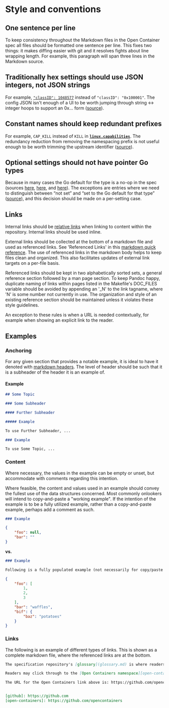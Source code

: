 # <a name="styleAndConventions" />Style and conventions

## <a name="styleOneSentence" />One sentence per line

To keep consistency throughout the Markdown files in the Open Container spec all files should be formatted one sentence per line.
This fixes two things: it makes diffing easier with git and it resolves fights about line wrapping length.
For example, this paragraph will span three lines in the Markdown source.

## <a name="styleHex" />Traditionally hex settings should use JSON integers, not JSON strings

For example, [`"classID": 1048577`][class-id] instead of `"classID": "0x100001"`.
The config JSON isn't enough of a UI to be worth jumping through string <-> integer hoops to support an 0x… form ([source][integer-over-hex]).

## <a name="styleConstantNames" />Constant names should keep redundant prefixes

For example, `CAP_KILL` instead of `KILL` in [**`linux.capabilities`**][capabilities].
The redundancy reduction from removing the namespacing prefix is not useful enough to be worth trimming the upstream identifier ([source][keep-prefix]).

## <a name="styleOptionalSettings" />Optional settings should not have pointer Go types

Because in many cases the Go default for the type is a no-op in the spec (sources [here][no-pointer-for-strings], [here][no-pointer-for-slices], and [here][no-pointer-for-boolean]).
The exceptions are entries where we need to distinguish between “not set” and “set to the Go default for that type” ([source][pointer-when-updates-require-changes]), and this decision should be made on a per-setting case.

## Links

Internal links should be [relative links][markdown-relative-links] when linking to content within the repository.
Internal links should be used inline.

External links should be collected at the bottom of a markdown file and used as referenced links.
See 'Referenced Links' in this [markdown quick reference][markdown-quick-reference].
The use of referenced links in the markdown body helps to keep files clean and organized.
This also facilitates updates of external link targets on a per-file basis.

Referenced links should be kept in two alphabetically sorted sets, a general reference section followed by a man page section.
To keep Pandoc happy, duplicate naming of links within pages listed in the Makefile's DOC_FILES variable should be avoided by appending an '_N' to the link tagname, where 'N' is some number not currently in use.
The organization and style of an existing reference section should be maintained unless it violates these style guidelines.

An exception to these rules is when a URL is needed contextually, for example when showing an explicit link to the reader.

## Examples

### <a name="styleAnchoring" />Anchoring

For any given section that provides a notable example, it is ideal to have it denoted with [markdown headers][markdown-headers].
The level of header should be such that it is a subheader of the header it is an example of.

#### Example

```markdown
## Some Topic

### Some Subheader

#### Further Subheader

##### Example

To use Further Subheader, ...

### Example

To use Some Topic, ...

```

### <a name="styleContent" />Content

Where necessary, the values in the example can be empty or unset, but accommodate with comments regarding this intention.

Where feasible, the content and values used in an example should convey the fullest use of the data structures concerned.
Most commonly onlookers will intend to copy-and-paste a "working example".
If the intention of the example is to be a fully utilized example, rather than a copy-and-paste example, perhaps add a comment as such.

```markdown
### Example
```
```json
{
    "foo": null,
    "bar": ""
}
```

**vs.**

```markdown
### Example

Following is a fully populated example (not necessarily for copy/paste use)
```
```json
{
    "foo": [
        1,
        2,
        3
    ],
    "bar": "waffles",
    "bif": {
        "baz": "potatoes"
    }
}
```

### Links

The following is an example of different types of links.
This is shown as a complete markdown file, where the referenced links are at the bottom.

```markdown
The specification repository's [glossary](glossary.md) is where readers can find definitions of commonly used terms.

Readers may click through to the [Open Containers namespace][open-containers] on [GitHub][github].

The URL for the Open Containers link above is: https://github.com/opencontainers


[github]: https://github.com
[open-containers]: https://github.com/opencontainers
```


[capabilities]: config-linux.md#capabilities
[class-id]: config-linux.md#network
[integer-over-hex]: https://github.com/opencontainers/runtime-spec/pull/267#r48360013
[keep-prefix]: https://github.com/opencontainers/runtime-spec/pull/159#issuecomment-138728337
[no-pointer-for-boolean]: https://github.com/opencontainers/runtime-spec/pull/290#r50296396
[no-pointer-for-slices]: https://github.com/opencontainers/runtime-spec/pull/316#r50782982
[no-pointer-for-strings]: https://github.com/opencontainers/runtime-spec/pull/653#issue-200439192
[pointer-when-updates-require-changes]: https://github.com/opencontainers/runtime-spec/pull/317#r50932706
[markdown-headers]: https://help.github.com/articles/basic-writing-and-formatting-syntax/#headings
[markdown-quick-reference]: https://en.support.wordpress.com/markdown-quick-reference
[markdown-relative-links]: https://help.github.com/articles/basic-writing-and-formatting-syntax/#relative-links
